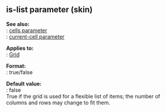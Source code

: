 ## is-list parameter (skin)    
**See also:**    
:   [cells parameter](/%7Bskin%7D/param/cells)    
:   [current-cell parameter](/%7Bskin%7D/param/current-cell)    
<!-- -->    
**Applies to:**    
:   [Grid](/%7Bskin%7D/control/grid)    
<!-- -->    
**Format:**    
:   true/false    
<!-- -->    
**Default value:**    
:   false    
True if the grid is used for a flexible list of items; the number of    
columns and rows may change to fit them.  